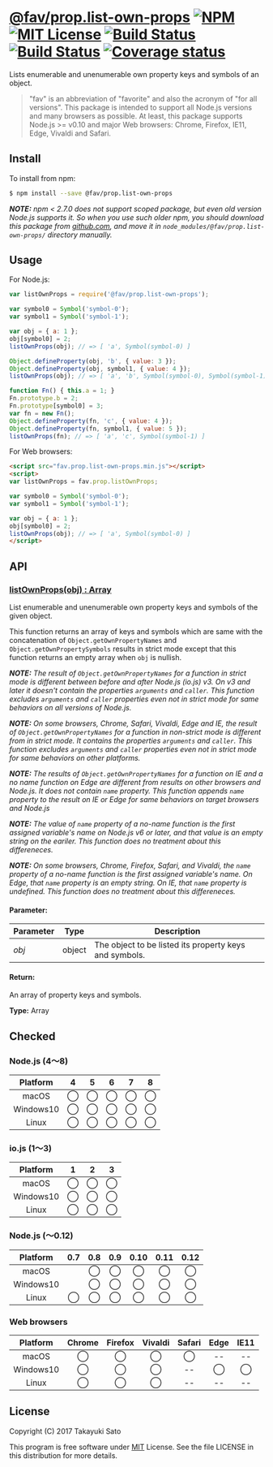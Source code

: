 # [@fav/prop.list-own-props][repo-url] [![NPM][npm-img]][npm-url] [![MIT License][mit-img]][mit-url] [![Build Status][travis-img]][travis-url] [![Build Status][appveyor-img]][appveyor-url] [![Coverage status][coverage-img]][coverage-url]

Lists enumerable and unenumerable own property keys and symbols of an object.

> "fav" is an abbreviation of "favorite" and also the acronym of "for all versions".
> This package is intended to support all Node.js versions and many browsers as possible.
> At least, this package supports Node.js >= v0.10 and major Web browsers: Chrome, Firefox, IE11, Edge, Vivaldi and Safari.


## Install

To install from npm:

```sh
$ npm install --save @fav/prop.list-own-props
```

***NOTE:*** *npm < 2.7.0 does not support scoped package, but even old version Node.js supports it. So when you use such older npm, you should download this package from [github.com][repo-url], and move it in `node_modules/@fav/prop.list-own-props/` directory manually.*


## Usage

For Node.js:

```js
var listOwnProps = require('@fav/prop.list-own-props');

var symbol0 = Symbol('symbol-0');
var symbol1 = Symbol('symbol-1');

var obj = { a: 1 };
obj[symbol0] = 2;
listOwnProps(obj); // => [ 'a', Symbol(symbol-0) ]

Object.defineProperty(obj, 'b', { value: 3 });
Object.defineProperty(obj, symbol1, { value: 4 });
listOwnProps(obj); // => [ 'a', 'b', Symbol(symbol-0), Symbol(symbol-1) ]

function Fn() { this.a = 1; }
Fn.prototype.b = 2;
Fn.prototype[symbol0] = 3;
var fn = new Fn();
Object.defineProperty(fn, 'c', { value: 4 });
Object.defineProperty(fn, symbol1, { value: 5 });
listOwnProps(fn); // => [ 'a', 'c', Symbol(symbol-1) ]
```

For Web browsers:

```html
<script src="fav.prop.list-own-props.min.js"></script>
<script>
var listOwnProps = fav.prop.listOwnProps;

var symbol0 = Symbol('symbol-0');
var symbol1 = Symbol('symbol-1');

var obj = { a: 1 };
obj[symbol0] = 2;
listOwnProps(obj); // => [ 'a', Symbol(symbol-0) ]
</script>
```


## API

### <u>listOwnProps(obj) : Array</u>

List enumerable and unenumerable own property keys and symbols of the given object.

This function returns an array of keys and symbols which are same with the concatenation of `Object.getOwnPropertyNames` and `Object.getOwnPropertySymbols` results in strict mode except that this function returns an empty array when `obj` is nullish.

***NOTE:*** *The result of `Object.getOwnPropertyNames` for a function in strict mode is different between before and after Node.js (io.js) v3.
On v3 and later it doesn't contain the properties `arguments` and `caller`.
This function excludes `arguments` and `caller` properties even not in strict mode for same behaviors on all versions of Node.js.*

***NOTE:*** *On some browsers, Chrome, Safari, Vivaldi, Edge and IE, the result of `Object.getOwnPropertyNames` for a function in non-strict mode is different from in strict mode.
It contains the properties `arguments` and `caller`. 
This function excludes `arguments` and `caller` properties even not in strict mode for same behaviors on other platforms.*

***NOTE:*** *The results of `Object.getOwnPropertyNames` for a function on IE and a no name function on Edge are different from results on other browsers and Node.js.
It does not contain `name` property.
This function appends `name` property to the result on IE or Edge for same behaviors on target browsers and Node.js*

***NOTE:*** *The value of `name` property of a no-name function is the first assigned variable's name on Node.js v6 or later, and that value is an empty string on the eariler.
This function does no treatment about this differeneces.*
 
***NOTE:*** *On some browsers, Chrome, Firefox, Safari, and Vivaldi, the `name` property of a no-name function is the first assigned variable's name. On Edge, that `name` property is an empty string. On IE, that `name` property is undefined.
This function does no treatment about this differeneces.*

#### Parameter:

| Parameter |  Type  | Description                                            |
|-----------|:------:|--------------------------------------------------------|
| *obj*     | object | The object to be listed its property keys and symbols. |

#### Return:

An array of property keys and symbols.

**Type:** Array


## Checked                                                                      
### Node.js (4〜8)

| Platform  |   4    |   5    |   6    |   7    |   8    |
|:---------:|:------:|:------:|:------:|:------:|:------:|
| macOS     |&#x25ef;|&#x25ef;|&#x25ef;|&#x25ef;|&#x25ef;|
| Windows10 |&#x25ef;|&#x25ef;|&#x25ef;|&#x25ef;|&#x25ef;|
| Linux     |&#x25ef;|&#x25ef;|&#x25ef;|&#x25ef;|&#x25ef;|

### io.js (1〜3)

| Platform  |   1    |   2    |   3    |
|:---------:|:------:|:------:|:------:|
| macOS     |&#x25ef;|&#x25ef;|&#x25ef;|
| Windows10 |&#x25ef;|&#x25ef;|&#x25ef;|
| Linux     |&#x25ef;|&#x25ef;|&#x25ef;|

### Node.js (〜0.12)

| Platform  |  0.7   |  0.8   |  0.9   |  0.10  |  0.11  |  0.12  |
|:---------:|:------:|:------:|:------:|:------:|:------:|:------:|
| macOS     |        |&#x25ef;|&#x25ef;|&#x25ef;|&#x25ef;|&#x25ef;|
| Windows10 |        |&#x25ef;|&#x25ef;|&#x25ef;|&#x25ef;|&#x25ef;|
| Linux     |&#x25ef;|&#x25ef;|&#x25ef;|&#x25ef;|&#x25ef;|&#x25ef;|

### Web browsers

| Platform  | Chrome | Firefox | Vivaldi | Safari |  Edge  | IE11   |
|:---------:|:------:|:-------:|:-------:|:------:|:------:|:------:|
| macOS     |&#x25ef;|&#x25ef; |&#x25ef; |&#x25ef;|   --   |   --   |
| Windows10 |&#x25ef;|&#x25ef; |&#x25ef; |   --   |&#x25ef;|&#x25ef;|
| Linux     |&#x25ef;|&#x25ef; |&#x25ef; |   --   |   --   |   --   |


## License

Copyright (C) 2017 Takayuki Sato

This program is free software under [MIT][mit-url] License.
See the file LICENSE in this distribution for more details.

[repo-url]: https://github.com/sttk/fav-prop.list-own-props/
[npm-img]: https://img.shields.io/badge/npm-v0.4.0-blue.svg
[npm-url]: https://www.npmjs.com/package/@fav/prop.list-own-props
[mit-img]: https://img.shields.io/badge/license-MIT-green.svg
[mit-url]: https://opensource.org/licenses/MIT
[travis-img]: https://travis-ci.org/sttk/fav-prop.list-own-props.svg?branch=master
[travis-url]: https://travis-ci.org/sttk/fav-prop.list-own-props
[appveyor-img]: https://ci.appveyor.com/api/projects/status/github/sttk/fav-prop.list-own-props?branch=master&svg=true
[appveyor-url]: https://ci.appveyor.com/project/sttk/fav-prop-list-own-props
[coverage-img]: https://coveralls.io/repos/github/sttk/fav-prop.list-own-props/badge.svg?branch=master
[coverage-url]: https://coveralls.io/github/sttk/fav-prop.list-own-props?branch=master
